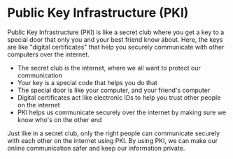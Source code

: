 # Public Key Infrastructure (PKI)

Public Key Infrastructure (PKI) is like a secret club where you get a key to a special door that only you and your best friend know about. Here, the keys are like "digital certificates" that help you securely communicate with other computers over the internet. 

* The secret club is the internet, where we all want to protect our communication
* Your key is a special code that helps you do that
* The special door is like your computer, and your friend's computer
* Digital certificates act like electronic IDs to help you trust other people on the internet
* PKI helps us communicate securely over the internet by making sure we know who's on the other end

Just like in a secret club, only the right people can communicate securely with each other on the internet using PKI. By using PKI, we can make our online communication safer and keep our information private.
